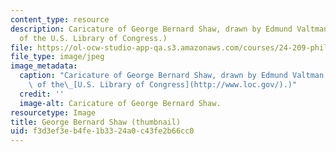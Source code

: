 ```yaml
---
content_type: resource
description: Caricature of George Bernard Shaw, drawn by Edmund Valtman (Image courtesy
  of the U.S. Library of Congress.)
file: https://ol-ocw-studio-app-qa.s3.amazonaws.com/courses/24-209-philosophy-in-film-and-other-media-spring-2004/f3d3ef3eb4fe1b3324a0c43fe2b66cc0_24-209s04-th.jpg
file_type: image/jpeg
image_metadata:
  caption: "Caricature of George Bernard Shaw, drawn by Edmund Valtman (Image courtesy\
    \ of the\_[U.S. Library of Congress](http://www.loc.gov/).)"
  credit: ''
  image-alt: Caricature of George Bernard Shaw.
resourcetype: Image
title: George Bernard Shaw (thumbnail)
uid: f3d3ef3e-b4fe-1b33-24a0-c43fe2b66cc0
---
```

